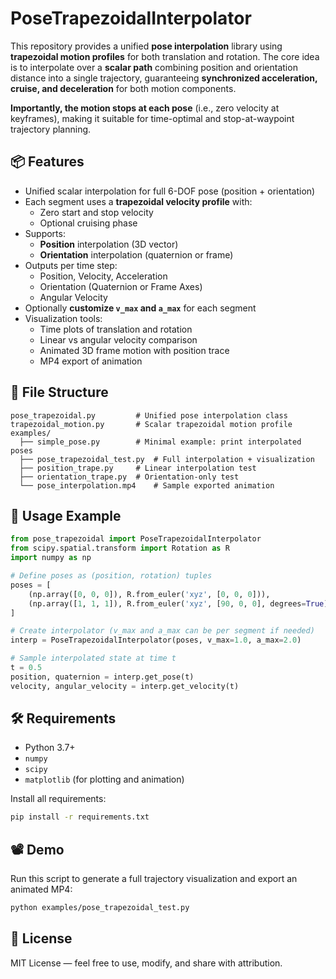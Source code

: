 # PoseTrapezoidalInterpolator

This repository provides a unified **pose interpolation** library using **trapezoidal motion profiles** for both translation and rotation. The core idea is to interpolate over a **scalar path** combining position and orientation distance into a single trajectory, guaranteeing **synchronized acceleration, cruise, and deceleration** for both motion components.

**Importantly, the motion stops at each pose** (i.e., zero velocity at keyframes), making it suitable for time-optimal and stop-at-waypoint trajectory planning. 

## 📦 Features

- Unified scalar interpolation for full 6-DOF pose (position + orientation)
- Each segment uses a **trapezoidal velocity profile** with:
  - Zero start and stop velocity
  - Optional cruising phase
- Supports:
  - **Position** interpolation (3D vector)
  - **Orientation** interpolation (quaternion or frame)
- Outputs per time step:
  - Position, Velocity, Acceleration
  - Orientation (Quaternion or Frame Axes)
  - Angular Velocity
- Optionally **customize `v_max` and `a_max`** for each segment
- Visualization tools:
  - Time plots of translation and rotation
  - Linear vs angular velocity comparison
  - Animated 3D frame motion with position trace
  - MP4 export of animation

## 📁 File Structure

```
pose_trapezoidal.py         # Unified pose interpolation class
trapezoidal_motion.py       # Scalar trapezoidal motion profile
examples/
  ├── simple_pose.py        # Minimal example: print interpolated poses
  ├── pose_trapezoidal_test.py  # Full interpolation + visualization
  ├── position_trape.py     # Linear interpolation test
  ├── orientation_trape.py  # Orientation-only test
  └── pose_interpolation.mp4    # Sample exported animation
```

## 🚀 Usage Example

```python
from pose_trapezoidal import PoseTrapezoidalInterpolator
from scipy.spatial.transform import Rotation as R
import numpy as np

# Define poses as (position, rotation) tuples
poses = [
    (np.array([0, 0, 0]), R.from_euler('xyz', [0, 0, 0])),
    (np.array([1, 1, 1]), R.from_euler('xyz', [90, 0, 0], degrees=True))
]

# Create interpolator (v_max and a_max can be per segment if needed)
interp = PoseTrapezoidalInterpolator(poses, v_max=1.0, a_max=2.0)

# Sample interpolated state at time t
t = 0.5
position, quaternion = interp.get_pose(t)
velocity, angular_velocity = interp.get_velocity(t)
```

## 🛠 Requirements

- Python 3.7+
- `numpy`
- `scipy`
- `matplotlib` (for plotting and animation)

Install all requirements:
```bash
pip install -r requirements.txt
```

## 📽 Demo

Run this script to generate a full trajectory visualization and export an animated MP4:

```bash
python examples/pose_trapezoidal_test.py
```

## 📜 License

MIT License — feel free to use, modify, and share with attribution.
